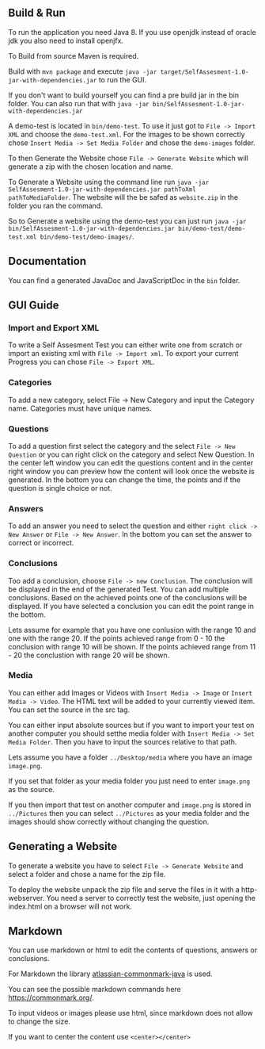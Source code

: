 ## Build & Run
To run the application you need Java 8.
If you use openjdk instead of oracle jdk you also need to install openjfx.

To Build from source Maven is required.

Build with `mvn package` and execute `java -jar target/SelfAssesment-1.0-jar-with-dependencies.jar` 
to run the GUI.

If you don't want to build yourself you can find a pre build jar in the bin folder. You can also run that with `java -jar bin/SelfAssesment-1.0-jar-with-dependencies.jar`

A demo-test is located in `bin/demo-test`. To use it just got to `File -> Import XML` and choose the `demo-test.xml`.
For the images to be shown correctly chose `Insert Media -> Set Media Folder` and chose the `demo-images` folder.

To then Generate the Website chose `File -> Generate Website` which will generate a zip with the chosen location and name.

To Generate a Website using the command line run `java -jar SelfAssesment-1.0-jar-with-dependencies.jar pathToXml pathToMediaFolder`. The website will the be safed as `website.zip` in the folder you ran the command.

So to Generate a website using the demo-test you can just run `java -jar bin/SelfAssesment-1.0-jar-with-dependencies.jar bin/demo-test/demo-test.xml bin/demo-test/demo-images/`.

## Documentation

You can find a generated JavaDoc and JavaScriptDoc in the `bin` folder.

## GUI Guide

### Import and Export XML
To write a Self Assesment Test you can either write one from scratch or import 
an existing xml with `File -> Import xml`.
To export your current Progress you can chose `File -> Export XML`.

### Categories
To add a new category, select File -> New Category and input the Category name.
Categories must have unique names.

### Questions
To add a question first select the category and the select `File -> New Question` or 
you can right click on the category and select New Question.
In the center left window you can edit the questions content and in the center right window you
can preview how the content will look once the website is generated.
In the bottom you can change the time, the points and if the question is single choice or not.

### Answers
To add an answer you need to select the question and either `right click -> New Answer` or `File -> New Answer`.
In the bottom you can set the answer to correct or incorrect.

### Conclusions
Too add a conclusion, choose `File -> new Conclusion`.
The conclusion will be displayed in the end of the generated Test. 
You can add multiple conclusions.
Based on the achieved points one of the conclusions will be displayed.
If you have selected a conclusion you can edit the point range in the bottom.

Lets assume for example that you have one conlusion with the range 10 and one with the range 20.
If the points achieved range from 0 - 10 the conclusion with range 10 will be shown.
If the points achieved range from 11 - 20 the conclustion with range 20 will be shown.

### Media
You can either add Images or Videos with `Insert Media -> Image` or `Insert Media -> Video`.
The HTML text will be added to your currently viewed item.
You can set the source in the src tag.

You can either input absolute sources but if you want to import your test on another 
computer you should setthe media folder with `Insert Media -> Set Media Folder`.
Then you have to input the sources relative to that path.

Lets assume you have a folder `../Desktop/media` where you have an image `image.png`.

If you set that folder as your media folder you just need to enter `image.png` as the source.

If you then import that test on another computer and `image.png` is stored in `../Pictures`
then you can select `../Pictures` as your media folder and the images should show correctly 
without changing the question.

## Generating a Website

To generate a website you have to select `File -> Generate Website` and select a folder
and chose a name for the zip file.

To deploy the website unpack the zip file and serve the files in it with a http-webserver.
You need a server to correctly test the website, just opening the index.html on a browser
will not work.

## Markdown
You can use markdown or html to edit the contents of questions, answers or conclusions.

For Markdown the library [atlassian-commonmark-java](https://github.com/atlassian/commonmark-java) is used.

You can see the possible markdown commands here https://commonmark.org/.

To input videos or images please use html, since markdown does not allow to change the size.

If you want to center the content use `<center></center>`




